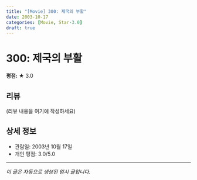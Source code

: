 ```yaml
---
title: "[Movie] 300: 제국의 부활"
date: 2003-10-17
categories: [Movie, Star-3.0]
draft: true
---
```


# 300: 제국의 부활

**평점:** ★ 3.0

## 리뷰

(리뷰 내용을 여기에 작성하세요)

## 상세 정보

- 관람일: 2003년 10월 17일
- 개인 평점: 3.0/5.0

---

*이 글은 자동으로 생성된 임시 글입니다.*
